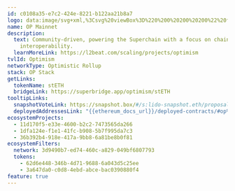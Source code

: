 ```yaml
---
id: c0108a35-e7c2-424e-8221-b122aa21b8a7
logo: data:image/svg+xml,%3Csvg%20viewBox%3D%220%200%20200%20200%22%20fill%3D%22none%22%20xmlns%3D%22http%3A%2F%2Fwww.w3.org%2F2000%2Fsvg%22%3E%0A%3Cpath%20d%3D%22M100%20152.5C128.995%20152.5%20152.5%20128.995%20152.5%20100C152.5%2071.0051%20128.995%2047.5%20100%2047.5C71.0051%2047.5%2047.5%2071.0051%2047.5%20100C47.5%20128.995%2071.0051%20152.5%20100%20152.5Z%22%20fill%3D%22%23FF0420%22%2F%3E%0A%3Cg%20filter%3D%22url(%23filter0_f_16862_2953)%22%3E%0A%3Cpath%20d%3D%22M112.5%20147.5C141.495%20147.5%20165%20123.995%20165%2095C165%2066.0051%20141.495%2042.5%20112.5%2042.5C83.5051%2042.5%2060%2066.0051%2060%2095C60%20123.995%2083.5051%20147.5%20112.5%20147.5Z%22%20fill%3D%22%23FF0420%22%20fill-opacity%3D%220.4%22%2F%3E%0A%3C%2Fg%3E%0A%3Cpath%20d%3D%22M85.7248%20115.443C84.1003%20115.443%2082.5918%20115.224%2081.1994%20114.786C79.807%20114.348%2078.6334%20113.692%2077.6796%20112.818C76.7256%20111.943%2076.0422%20110.849%2075.6297%20109.536C75.2429%20108.224%2075.1913%20106.693%2075.4749%20104.943C75.6813%20103.836%2075.9004%20102.729%2076.1325%20101.623C76.3903%20100.516%2076.6482%2099.3969%2076.9061%2098.2642C77.757%2094.79%2079.2909%2092.1518%2081.5088%2090.3506C83.7268%2088.5495%2086.7172%2087.6484%2090.4823%2087.6484C92.1068%2087.6484%2093.6021%2087.8801%2094.9691%2088.3433C96.3615%2088.7811%2097.5351%2089.4496%2098.4888%2090.3506C99.469%2091.2517%20100.152%2092.358%20100.539%2093.6705C100.951%2094.983%20101.003%2096.5139%20100.694%2098.2642C100.513%2099.3969%20100.294%20100.516%20100.036%20101.623C99.8039%20102.729%2099.5586%20103.836%2099.3011%20104.943C98.4247%20108.469%2096.8776%20111.106%2094.6596%20112.856C92.4417%20114.58%2089.4634%20115.443%2085.7248%20115.443ZM86.2277%20109.884C87.6201%20109.884%2088.8446%20109.472%2089.9021%20108.648C90.9597%20107.825%2091.7068%20106.512%2092.1455%20104.711C92.4295%20103.578%2092.6738%20102.511%2092.8804%20101.507C93.1125%20100.503%2093.3191%2099.4609%2093.4993%2098.3801C93.8341%2096.5789%2093.6794%2095.2664%2093.0351%2094.4426C92.3908%2093.6187%2091.3719%2093.2073%2089.9795%2093.2073C88.5871%2093.2073%2087.3626%2093.6187%2086.305%2094.4426C85.2739%2095.2664%2084.539%2096.5789%2084.1003%2098.3801C83.8163%2099.4609%2083.5588%20100.503%2083.3267%20101.507C83.1201%20102.511%2082.9145%20103.578%2082.7079%20104.711C82.3985%20106.512%2082.5532%20107.825%2083.172%20108.648C83.7909%20109.472%2084.8098%20109.884%2086.2277%20109.884ZM102.276%20115.057C102.018%20115.057%20101.812%20114.966%20101.657%20114.786C101.503%20114.606%20101.451%20114.375%20101.503%20114.091L106.84%2088.9995C106.891%2088.7161%20107.034%2088.4845%20107.266%2088.3047C107.498%2088.1249%20107.742%2088.0345%20108.001%2088.0345H118.289C119.862%2088.0345%20121.28%2088.2143%20122.544%2088.5749C123.833%2088.9355%20124.903%2089.4882%20125.754%2090.2348C126.605%2090.9815%20127.198%2091.9202%20127.534%2093.0528C127.868%2094.1591%20127.882%2095.4594%20127.572%2096.9517C126.927%2099.911%20125.612%20102.099%20123.627%20103.514C121.667%20104.929%20119.024%20105.637%20115.698%20105.637H110.476L108.697%20114.091C108.645%20114.375%20108.504%20114.606%20108.272%20114.786C108.065%20114.966%20107.82%20115.057%20107.537%20115.057H102.276ZM111.482%20100.31H115.93C116.986%20100.31%20117.928%20100.027%20118.753%2099.4609C119.604%2098.8951%20120.158%2098.0326%20120.417%2096.8745C120.545%2096.2051%20120.571%2095.6138%20120.494%2095.0988C120.417%2094.5838%20120.146%2094.1723%20119.682%2093.8635C119.243%2093.5547%20118.56%2093.4003%20117.632%2093.4003H112.99L111.482%20100.31Z%22%20fill%3D%22white%22%2F%3E%0A%3Cdefs%3E%0A%3Cfilter%20id%3D%22filter0_f_16862_2953%22%20x%3D%2246%22%20y%3D%2228.5%22%20width%3D%22133%22%20height%3D%22133%22%20filterUnits%3D%22userSpaceOnUse%22%20color-interpolation-filters%3D%22sRGB%22%3E%0A%3CfeFlood%20flood-opacity%3D%220%22%20result%3D%22BackgroundImageFix%22%2F%3E%0A%3CfeBlend%20mode%3D%22normal%22%20in%3D%22SourceGraphic%22%20in2%3D%22BackgroundImageFix%22%20result%3D%22shape%22%2F%3E%0A%3CfeGaussianBlur%20stdDeviation%3D%227%22%20result%3D%22effect1_foregroundBlur_16862_2953%22%2F%3E%0A%3C%2Ffilter%3E%0A%3C%2Fdefs%3E%0A%3C%2Fsvg%3E%0A
name: OP Mainnet
description:
  text: Community-driven, powering the Superchain with a focus on chain
    interoperability.
  learnMoreLink: https://l2beat.com/scaling/projects/optimism
tvlId: Optimism
networkType: Optimistic Rollup
stack: OP Stack
getLinks:
  tokenName: stETH
  bridgeLink: https://superbridge.app/optimism/stETH
tooltipLinks:
  snapshotVoteLink: https://snapshot.box/#/s:lido-snapshot.eth/proposal/0xb1a3c33a4911712770c351504bac0499611ceb0faff248eacb1e96354f8e21e8
  deployedAddressesLink: "{{ethereum_docs_url}}/deployed-contracts/#op%20mainnet"
ecosystemProjects:
  - 11d170f5-e33e-4600-b2c2-7473565da266
  - 1dfa124e-f1e1-41fc-b908-5b7f995da7c3
  - 36b392b4-918e-417a-9bb8-6a81be8b0f81
ecosystemFilters:
  network: 3d9490b7-ed74-460c-a829-049bf6807793
  tokens:
    - 62d6e448-346b-4d71-9688-6a043d5c25ee
    - 3a647da0-c0d8-4ebd-abce-bac0390880f4
feature: true
---
```

